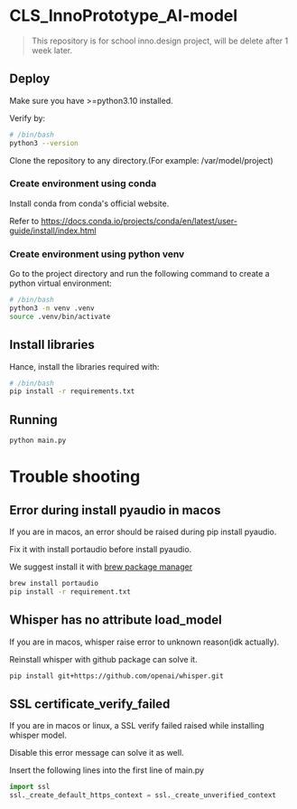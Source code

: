# CLS_InnoPrototype_AI-model
> This repository is for school inno.design project, will be delete after 1 week later.

## Deploy
Make sure you have >=python3.10 installed.

Verify by:

````bash
# /bin/bash
python3 --version
````

Clone the repository to any directory.(For example: /var/model/project)

### Create environment using conda
Install conda from conda's official website.

Refer to https://docs.conda.io/projects/conda/en/latest/user-guide/install/index.html

### Create environment using python venv
Go to the project directory and run the following command to create a python virtual environment:
````bash
# /bin/bash
python3 -m venv .venv
source .venv/bin/activate
````

## Install libraries
Hance, install the libraries required with:

````bash
# /bin/bash
pip install -r requirements.txt
````

## Running
````bash
python main.py
````

# Trouble shooting

## Error during install pyaudio in macos
If you are in macos, an error should be raised during pip install pyaudio.

Fix it with install portaudio before install pyaudio.

We suggest install it with [brew package manager](https://brew.sh)
````zsh
brew install portaudio
pip install -r requirement.txt
````

## Whisper has no attribute load_model
If you are in macos, whisper raise error to unknown reason(idk actually).

Reinstall whisper with github package can solve it.

````zsh
pip install git+https://github.com/openai/whisper.git
````

## SSL certificate_verify_failed
If you are in macos or linux, a SSL verify failed raised while installing whisper model.

Disable this error message can solve it as well.

Insert the following lines into the first line of main.py
````python
import ssl
ssl._create_default_https_context = ssl._create_unverified_context
````
